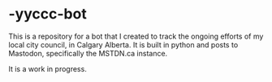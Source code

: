 # -yyccc-bot
This is a repository for a bot that I created to track the ongoing efforts of my local city council, in Calgary Alberta. It is built in python and posts to Mastodon, specifically the MSTDN.ca instance.

It is a work in progress.
